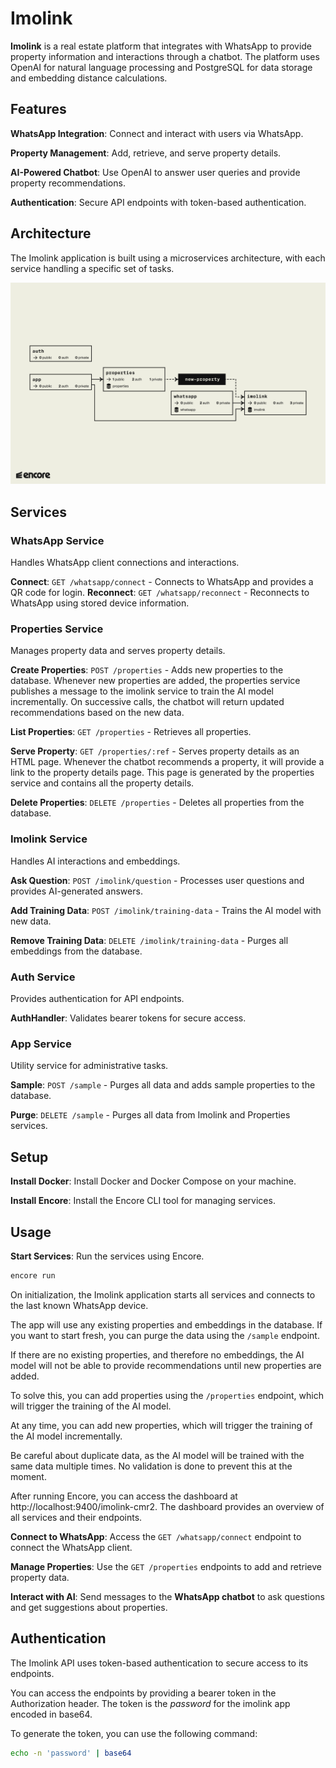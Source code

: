 # Imolink

**Imolink** is a real estate platform that integrates with WhatsApp to provide property information and interactions through a chatbot. The platform uses OpenAI for natural language processing and PostgreSQL for data storage and embedding distance calculations.

## Features

**WhatsApp Integration**: Connect and interact with users via WhatsApp.

**Property Management**: Add, retrieve, and serve property details.

**AI-Powered Chatbot**: Use OpenAI to answer user queries and provide property recommendations.

**Authentication**: Secure API endpoints with token-based authentication.

## Architecture

The Imolink application is built using a microservices architecture, with each service handling a specific set of tasks.

![encore-flow](/encore-flow.png)

## Services

### WhatsApp Service

Handles WhatsApp client connections and interactions.

**Connect**: `GET /whatsapp/connect` - Connects to WhatsApp and provides a QR code for login.
**Reconnect**: `GET /whatsapp/reconnect` - Reconnects to WhatsApp using stored device information.

### Properties Service

Manages property data and serves property details.

**Create Properties**: `POST /properties` - Adds new properties to the database. Whenever new properties are added, the properties service publishes a message to the imolink service to train the AI model incrementally. On successive calls, the chatbot will return updated recommendations based on the new data.

**List Properties**: `GET /properties` - Retrieves all properties.

**Serve Property**: `GET /properties/:ref` - Serves property details as an HTML page.
Whenever the chatbot recommends a property, it will provide a link to the property details page. This page is generated by the properties service and contains all the property details.

**Delete Properties**: `DELETE /properties` - Deletes all properties from the database.

### Imolink Service

Handles AI interactions and embeddings.

**Ask Question**: `POST /imolink/question` - Processes user questions and provides AI-generated answers.

**Add Training Data**: `POST /imolink/training-data` - Trains the AI model with new data.

**Remove Training Data**: `DELETE /imolink/training-data` - Purges all embeddings from the database.

### Auth Service

Provides authentication for API endpoints.

**AuthHandler**: Validates bearer tokens for secure access.

### App Service

Utility service for administrative tasks.

**Sample**: `POST /sample` - Purges all data and adds sample properties to the database.

**Purge**: `DELETE /sample` - Purges all data from Imolink and Properties services.

## Setup

**Install Docker**: Install Docker and Docker Compose on your machine.

**Install Encore**: Install the Encore CLI tool for managing services.

## Usage

**Start Services**: Run the services using Encore.

```bash
encore run
```

On initialization, the Imolink application starts all services and connects to the last known WhatsApp device.

The app will use any existing properties and embeddings in the database. If you want to start fresh, you can purge the data using the `/sample` endpoint.

If there are no existing properties, and therefore no embeddings, the AI model will not be able to provide recommendations until new properties are added.

To solve this, you can add properties using the `/properties` endpoint, which will trigger the training of the AI model.

At any time, you can add new properties, which will trigger the training of the AI model incrementally.

Be careful about duplicate data, as the AI model will be trained with the same data multiple times. No validation is done to prevent this at the moment.

After running Encore, you can access the dashboard at http://localhost:9400/imolink-cmr2. The dashboard provides an overview of all services and their endpoints.

**Connect to WhatsApp**: Access the `GET /whatsapp/connect` endpoint to connect the WhatsApp client.

**Manage Properties**: Use the `GET /properties` endpoints to add and retrieve property data.

**Interact with AI**: Send messages to the **WhatsApp chatbot** to ask questions and get suggestions about properties.

## Authentication

The Imolink API uses token-based authentication to secure access to its endpoints.

You can access the endpoints by providing a bearer token in the Authorization header. The token is the *password* for the imolink app encoded in base64.

To generate the token, you can use the following command:

```bash
echo -n 'password' | base64
```
